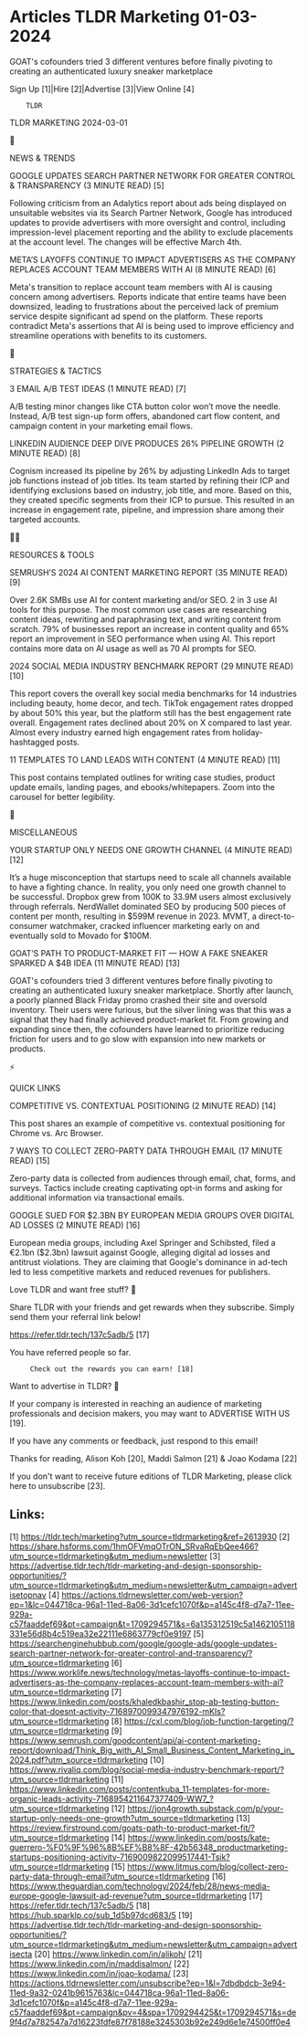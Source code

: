 # Articles TLDR Marketing 01-03-2024

GOAT's cofounders tried 3 different ventures before finally pivoting
to creating an authenticated luxury sneaker marketplace  

Sign Up [1]|Hire [2]|Advertise [3]|View Online [4] 

		TLDR 

TLDR MARKETING 2024-03-01

📱 

NEWS & TRENDS

 GOOGLE UPDATES SEARCH PARTNER NETWORK FOR GREATER CONTROL &
TRANSPARENCY (3 MINUTE READ) [5] 

 Following criticism from an Adalytics report about ads being
displayed on unsuitable websites via its Search Partner Network,
Google has introduced updates to provide advertisers with more
oversight and control, including impression-level placement reporting
and the ability to exclude placements at the account level. The
changes will be effective March 4th. 

 META’S LAYOFFS CONTINUE TO IMPACT ADVERTISERS AS THE COMPANY
REPLACES ACCOUNT TEAM MEMBERS WITH AI (8 MINUTE READ) [6] 

 Meta's transition to replace account team members with AI is causing
concern among advertisers. Reports indicate that entire teams have
been downsized, leading to frustrations about the perceived lack of
premium service despite significant ad spend on the platform. These
reports contradict Meta's assertions that AI is being used to improve
efficiency and streamline operations with benefits to its customers. 

🚀 

STRATEGIES & TACTICS

 3 EMAIL A/B TEST IDEAS (1 MINUTE READ) [7] 

 A/B testing minor changes like CTA button color won’t move the
needle. Instead, A/B test sign-up form offers, abandoned cart flow
content, and campaign content in your marketing email flows. 

 LINKEDIN AUDIENCE DEEP DIVE PRODUCES 26% PIPELINE GROWTH (2 MINUTE
READ) [8] 

 Cognism increased its pipeline by 26% by adjusting LinkedIn Ads to
target job functions instead of job titles. Its team started by
refining their ICP and identifying exclusions based on industry, job
title, and more. Based on this, they created specific segments from
their ICP to pursue. This resulted in an increase in engagement rate,
pipeline, and impression share among their targeted accounts. 

🧑‍💻 

RESOURCES & TOOLS

 SEMRUSH’S 2024 AI CONTENT MARKETING REPORT (35 MINUTE READ) [9] 

 Over 2.6K SMBs use AI for content marketing and/or SEO. 2 in 3 use AI
tools for this purpose. The most common use cases are researching
content ideas, rewriting and paraphrasing text, and writing content
from scratch. 79% of businesses report an increase in content quality
and 65% report an improvement in SEO performance when using AI. This
report contains more data on AI usage as well as 70 AI prompts for
SEO. 

 2024 SOCIAL MEDIA INDUSTRY BENCHMARK REPORT (29 MINUTE READ) [10] 

 This report covers the overall key social media benchmarks for 14
industries including beauty, home decor, and tech. TikTok engagement
rates dropped by about 50% this year, but the platform still has the
best engagement rate overall. Engagement rates declined about 20% on X
compared to last year. Almost every industry earned high engagement
rates from holiday-hashtagged posts. 

 11 TEMPLATES TO LAND LEADS WITH CONTENT (4 MINUTE READ) [11] 

 This post contains templated outlines for writing case studies,
product update emails, landing pages, and ebooks/whitepapers. Zoom
into the carousel for better legibility. 

🎁 

MISCELLANEOUS

 YOUR STARTUP ONLY NEEDS ONE GROWTH CHANNEL (4 MINUTE READ) [12] 

 It’s a huge misconception that startups need to scale all channels
available to have a fighting chance. In reality, you only need one
growth channel to be successful. Dropbox grew from 100K to 33.9M users
almost exclusively through referrals. NerdWallet dominated SEO by
producing 500 pieces of content per month, resulting in $599M revenue
in 2023. MVMT, a direct-to-consumer watchmaker, cracked influencer
marketing early on and eventually sold to Movado for $100M. 

 GOAT’S PATH TO PRODUCT-MARKET FIT — HOW A FAKE SNEAKER SPARKED A
$4B IDEA (11 MINUTE READ) [13] 

 GOAT's cofounders tried 3 different ventures before finally pivoting
to creating an authenticated luxury sneaker marketplace. Shortly after
launch, a poorly planned Black Friday promo crashed their site and
oversold inventory. Their users were furious, but the silver lining
was that this was a signal that they had finally achieved
product-market fit. From growing and expanding since then, the
cofounders have learned to prioritize reducing friction for users and
to go slow with expansion into new markets or products. 

⚡ 

QUICK LINKS

 COMPETITIVE VS. CONTEXTUAL POSITIONING (2 MINUTE READ) [14] 

 This post shares an example of competitive vs. contextual positioning
for Chrome vs. Arc Browser. 

 7 WAYS TO COLLECT ZERO-PARTY DATA THROUGH EMAIL (17 MINUTE READ) [15]


 Zero-party data is collected from audiences through email, chat,
forms, and surveys. Tactics include creating captivating opt-in forms
and asking for additional information via transactional emails. 

 GOOGLE SUED FOR $2.3BN BY EUROPEAN MEDIA GROUPS OVER DIGITAL AD
LOSSES (2 MINUTE READ) [16] 

 European media groups, including Axel Springer and Schibsted, filed a
€2.1bn ($2.3bn) lawsuit against Google, alleging digital ad losses
and antitrust violations. They are claiming that Google's dominance in
ad-tech led to less competitive markets and reduced revenues for
publishers. 

Love TLDR and want free stuff? 🎁

 Share TLDR with your friends and get rewards when they subscribe.
Simply send them your referral link below! 

 https://refer.tldr.tech/137c5adb/5 [17] 

 You have referred people so far. 

		 Check out the rewards you can earn! [18] 

Want to advertise in TLDR? 📰

 If your company is interested in reaching an audience of marketing
professionals and decision makers, you may want to ADVERTISE WITH US
[19]. 

 If you have any comments or feedback, just respond to this email! 

Thanks for reading, 
Alison Koh [20], Maddi Salmon [21] & Joao Kodama [22] 

If you don't want to receive future editions of TLDR Marketing,
please click here to unsubscribe [23]. 

 

Links:
------
[1] https://tldr.tech/marketing?utm_source=tldrmarketing&ref=2613930
[2] https://share.hsforms.com/1hmOFVmqOTrON_SRvaRqEbQee466?utm_source=tldrmarketing&utm_medium=newsletter
[3] https://advertise.tldr.tech/tldr-marketing-and-design-sponsorship-opportunities/?utm_source=tldrmarketing&utm_medium=newsletter&utm_campaign=advertisetopnav
[4] https://actions.tldrnewsletter.com/web-version?ep=1&lc=044718ca-96a1-11ed-8a06-3d1cefc1070f&p=a145c4f8-d7a7-11ee-929a-c57faaddef69&pt=campaign&t=1709294571&s=6a135312519c5a1462105118331e56d8b4c519ea32e22111e6863779cf0e9197
[5] https://searchenginehubbub.com/google/google-ads/google-updates-search-partner-network-for-greater-control-and-transparency/?utm_source=tldrmarketing
[6] https://www.worklife.news/technology/metas-layoffs-continue-to-impact-advertisers-as-the-company-replaces-account-team-members-with-ai?utm_source=tldrmarketing
[7] https://www.linkedin.com/posts/khaledkbashir_stop-ab-testing-button-color-that-doesnt-activity-7168970099347976192-mKIs?utm_source=tldrmarketing
[8] https://cxl.com/blog/job-function-targeting/?utm_source=tldrmarketing
[9] https://www.semrush.com/goodcontent/api/ai-content-marketing-report/download/Think_Big_with_AI_Small_Business_Content_Marketing_in_2024.pdf?utm_source=tldrmarketing
[10] https://www.rivaliq.com/blog/social-media-industry-benchmark-report/?utm_source=tldrmarketing
[11] https://www.linkedin.com/posts/contentkuba_11-templates-for-more-organic-leads-activity-7168954211647377409-WW7_?utm_source=tldrmarketing
[12] https://jon4growth.substack.com/p/your-startup-only-needs-one-growth?utm_source=tldrmarketing
[13] https://review.firstround.com/goats-path-to-product-market-fit/?utm_source=tldrmarketing
[14] https://www.linkedin.com/posts/kate-guerrero-%F0%9F%96%8B%EF%B8%8F-42b56348_productmarketing-startups-positioning-activity-7169009822099517441-Tsik?utm_source=tldrmarketing
[15] https://www.litmus.com/blog/collect-zero-party-data-through-email?utm_source=tldrmarketing
[16] https://www.theguardian.com/technology/2024/feb/28/news-media-europe-google-lawsuit-ad-revenue?utm_source=tldrmarketing
[17] https://refer.tldr.tech/137c5adb/5
[18] https://hub.sparklp.co/sub_1d5b97dcd683/5
[19] https://advertise.tldr.tech/tldr-marketing-and-design-sponsorship-opportunities/?utm_source=tldrmarketing&utm_medium=newsletter&utm_campaign=advertisecta
[20] https://www.linkedin.com/in/alikoh/
[21] https://www.linkedin.com/in/maddisalmon/
[22] https://www.linkedin.com/in/joao-kodama/
[23] https://actions.tldrnewsletter.com/unsubscribe?ep=1&l=7dbdbdcb-3e94-11ed-9a32-0241b9615763&lc=044718ca-96a1-11ed-8a06-3d1cefc1070f&p=a145c4f8-d7a7-11ee-929a-c57faaddef69&pt=campaign&pv=4&spa=1709294425&t=1709294571&s=de9f4d7a782547a7d16223fdfe87f78188e3245303b92e249d6e1e74500ff0e4